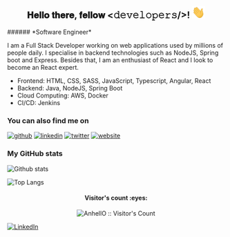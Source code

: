 <div align="center">
<h2> 𝐇𝐞𝐥𝐥𝐨 𝐭𝐡𝐞𝐫𝐞, 𝐟𝐞𝐥𝐥𝐨𝐰 <𝚍𝚎𝚟𝚎𝚕𝚘𝚙𝚎𝚛𝚜/>! <img src="https://github.com/ABSphreak/ABSphreak/blob/master/gifs/Hi.gif" width="30px"></h2>
</div>
###### *Software Engineer*

I am a Full Stack Developer working on web applications used by millions of people daily. I specialise in backend technologies such as NodeJS, Spring boot and Express. Besides that, I am an enthusiast of React and I look to become an React expert.


* Frontend: HTML, CSS, SASS, JavaScript, Typescript, Angular, React
* Backend: Java, NodeJS, Spring Boot
* Cloud Computing: AWS, Docker
* CI/CD: Jenkins


### You can also find me on
[<img src='https://cdn.jsdelivr.net/npm/simple-icons@3.0.1/icons/github.svg' alt='github' height='40'>](https://github.com/sheelarajeshkumar)  [<img src='https://cdn.jsdelivr.net/npm/simple-icons@3.0.1/icons/linkedin.svg' alt='linkedin' height='40'>](https://www.linkedin.com/in/rajeshkumarsheela/)  [<img src='https://cdn.jsdelivr.net/npm/simple-icons@3.0.1/icons/twitter.svg' alt='twitter' height='40'>](https://twitter.com/@sheelarajeshk)  [<img src='https://cdn.jsdelivr.net/npm/simple-icons@3.0.1/icons/icloud.svg' alt='website' height='40'>](https://rajeshkumarsheela.surge.sh/)  

### My GitHub stats
![Github stats](https://github-readme-stats.vercel.app/api?username=sheelarajeshkumar&show_icons=true)

![Top Langs](https://github-readme-stats.vercel.app/api/top-langs/?username=sheelarajeshkumar&layout=compact)

<h4 align="center">Visitor's count :eyes:</h4>

<p align="center"><img src="https://profile-counter.glitch.me/sheelarajeshkumar/count.svg" alt="AnhellO :: Visitor's Count" /></p>

<!-- <div align="center"> -->
<a href="https://www.linkedin.com/in/rajeshkumarsheela/" target="_blank"><img src="https://img.shields.io/badge/LinkedIn-%230077B5.svg?&style=flat-square&logo=linkedin&logoColor=white" alt="LinkedIn"></a>
<!-- </div> -->
